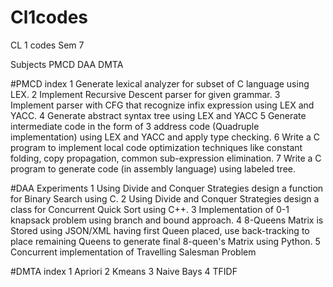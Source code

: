 # Cl1codes
CL 1 codes Sem 7

Subjects 
PMCD
DAA
DMTA

#PMCD index
1 Generate lexical analyzer for subset of C language using LEX.
2 Implement Recursive Descent parser for given grammar.
3 Implement parser with CFG that recognize infix expression using LEX and YACC.
4 Generate abstract syntax tree using LEX and YACC
5 Generate intermediate code in the form of 3 address code (Quadruple implementation) using LEX and YACC and apply type checking.
6 Write a C program to implement local code optimization techniques like constant folding, copy propagation, common sub-expression elimination.
7 Write a C program to generate code (in assembly language) using labeled tree.

#DAA Experiments
1 Using Divide and Conquer Strategies design a function for
Binary Search using C.
2 Using Divide and Conquer Strategies design a class for
Concurrent Quick Sort using C++. 
3 Implementation of 0-1 knapsack problem using branch and
bound approach.
4 8-Queens Matrix is Stored using JSON/XML having first Queen
placed, use back-tracking to place remaining Queens to
generate final 8-queen&#39;s Matrix using Python.
5 Concurrent implementation of Travelling Salesman Problem

#DMTA index
1 Apriori
2 Kmeans
3 Naive Bays
4 TFIDF
